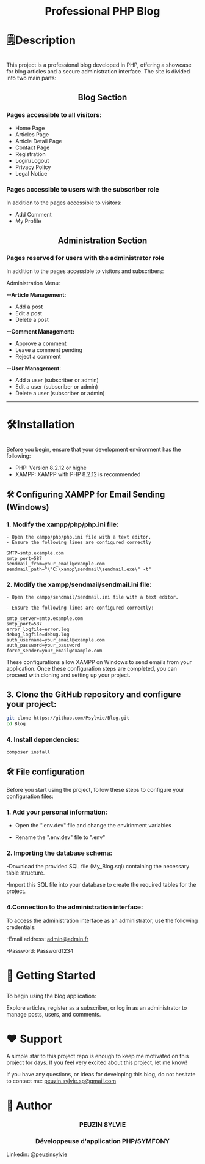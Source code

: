 # <p align="center">Professional PHP Blog


# <p align="left">🗒️Description

This project is a professional blog developed in PHP, offering a showcase for blog articles and a secure administration interface. The site is divided into two main parts:

## <p align="center">Blog Section 

### Pages accessible to all visitors:

- Home Page
-  Articles Page
-  Article Detail Page 
- Contact Page
- Registration
- Login/Logout
- Privacy Policy
- Legal Notice

### Pages accessible to users with the subscriber role
In addition to the pages accessible to visitors:

- Add Comment
- My Profile
## <p align="center"> Administration Section

### Pages reserved for users with the administrator role
In addition to the pages accessible to visitors and subscribers:

 Administration Menu:

**--Article Management:**

- Add a post
- Edit a post
- Delete a post

**--Comment Management:**

- Approve a comment
- Leave a comment pending
- Reject a comment

**--User Management:**

- Add a user (subscriber or admin)
- Edit a user (subscriber or admin)
- Delete a user (subscriber or admin)

----------

# <p align="left">🛠️Installation

 
Before you begin, ensure that your development environment has the following:

   - PHP: Version 8.2.12 or highe
   - XAMPP: XAMPP with PHP 8.2.12 is recommended

## 🛠️ Configuring XAMPP for Email Sending (Windows)
### 1. Modify the xampp/php/php.ini file:

    - Open the xampp/php/php.ini file with a text editor.
    - Ensure the following lines are configured correctly


```
SMTP=smtp.example.com
smtp_port=587
sendmail_from=your_email@example.com
sendmail_path="\"C:\xampp\sendmail\sendmail.exe\" -t"
```
        
### 2. Modify the xampp/sendmail/sendmail.ini file:
    
    - Open the xampp/sendmail/sendmail.ini file with a text editor.
    
    - Ensure the following lines are configured correctly:
```
smtp_server=smtp.example.com
smtp_port=587
error_logfile=error.log
debug_logfile=debug.log
auth_username=your_email@example.com
auth_password=your_password
force_sender=your_email@example.com
```
These configurations allow XAMPP on Windows to send emails from your application. Once these configuration steps are completed, you can proceed with cloning and setting up your project.

## 3. Clone the GitHub repository and configure your project:

```bash
git clone https://github.com/Psylvie/Blog.git
cd Blog
```


### 4. Install dependencies:
```bash
composer install
```   

## 🛠️  File configuration
Before you start using the project, follow these steps to configure your configuration files:

### 1. Add your personal information:
 - Open the  ".env.dev"  file and change the envirinment variables

-  Rename the ".env.dev" file to ".env"

### 2. Importing the database schema:

-Download the provided SQL file (My_Blog.sql) containing the necessary table structure.

-Import this SQL file into your database to create the required tables for the project.

###  4.Connection to the administration interface:

To access the administration interface as an administrator, use the following credentials:

-Email address: admin@admin.fr

-Password: Password1234
    

# <p align="left">🚀 Getting Started  

To begin using the blog application:

Explore articles, register as a subscriber, or log in as an administrator to manage posts, users, and comments.



# ❤️ Support  
A simple star to this project repo is enough to keep me motivated on this project for days. If you feel very excited about this project, let me know!

If you have any questions, or ideas for developing this blog, do not hesitate to contact me: peuzin.sylvie.sp@gmail.com


# 🙇 Author
### <p align="center">PEUZIN SYLVIE
### <p align="center">  Développeuse d'application PHP/SYMFONY
 Linkedin: [@peuzinsylvie](https://www.linkedin.com/in/sylvie-peuzin/)
